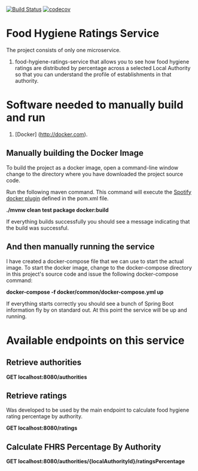 [![Build Status](https://travis-ci.org/bilalwahla/food-hygiene-ratings-service.svg?branch=master)](https://travis-ci.org/bilalwahla/food-hygiene-ratings-service) [![codecov](https://codecov.io/gh/bilalwahla/food-hygiene-ratings-service/branch/master/graph/badge.svg)](https://codecov.io/gh/bilalwahla/food-hygiene-ratings-service)

# Food Hygiene Ratings Service

The project consists of only one microservice.

1.  food-hygiene-ratings-service that allows you to see how food hygiene ratings are distributed by percentage across a selected Local Authority so that you can understand the profile of establishments in that authority.

# Software needed to manually build and run
1.  [Docker] (http://docker.com).

## Manually building the Docker Image
To build the project as a docker image, open a command-line window change to the directory where you have downloaded the project source code.

Run the following maven command. This command will execute the [Spotify docker plugin](https://github.com/spotify/docker-maven-plugin) defined in the pom.xml file.  

   **./mvnw clean test package docker:build**

If everything builds successfully you should see a message indicating that the build was successful.

## And then manually running the service

I have created a docker-compose file that we can use to start the actual image.  To start the docker image,
change to the docker-compose directory in this project's source code and issue the following docker-compose command:

   **docker-compose -f docker/common/docker-compose.yml up**

If everything starts correctly you should see a bunch of Spring Boot information fly by on standard out.  At this point the service will be up and running.

# Available endpoints on this service

## Retrieve authorities

   **GET localhost:8080/authorities**

## Retrieve ratings

Was developed to be used by the main endpoint to calculate food hygiene rating percentage by authority.

   **GET localhost:8080/ratings**

## Calculate FHRS Percentage By Authority

   **GET localhost:8080/authorities/{localAuthorityId}/ratingsPercentage**
